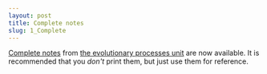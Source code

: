 ```yaml
---
layout: post
title: Complete notes
slug: 1_Complete
---
```


[Complete notes](/materials/processes.complete.pdf) from [the evolutionary processes unit](/processes.html) are now available. It is recommended that you _don't_ print them, but just use them for reference.
